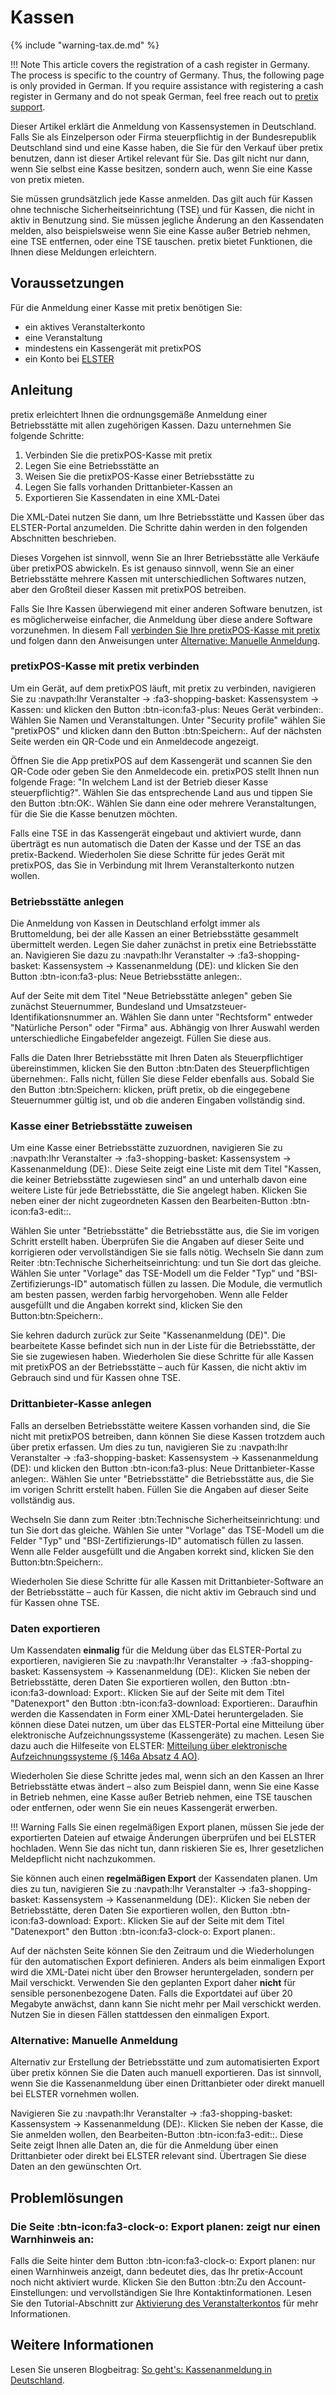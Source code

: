 # Kassen

{% include "warning-tax.de.md" %}

!!! Note 
    This article covers the registration of a cash register in Germany. 
    The process is specific to the country of Germany. 
    Thus, the following page is only provided in German. 
    If you require assistance with registering a cash register in Germany and do not speak German, feel free reach out to [pretix support](mailto:support@pretix.eu). 

Dieser Artikel erklärt die Anmeldung von Kassensystemen in Deutschland. 
Falls Sie als Einzelperson oder Firma steuerpflichtig in der Bundesrepublik Deutschland sind und eine Kasse haben, die Sie für den Verkauf über pretix benutzen, dann ist dieser Artikel relevant für Sie. 
Das gilt nicht nur dann, wenn Sie selbst eine Kasse besitzen, sondern auch, wenn Sie eine Kasse von pretix mieten. 

Sie müssen grundsätzlich jede Kasse anmelden. 
Das gilt auch für Kassen ohne technische Sicherheitseinrichtung (TSE) und für Kassen, die nicht in aktiv in Benutzung sind. 
Sie müssen jegliche Änderung an den Kassendaten melden, also beispielsweise wenn Sie eine Kasse außer Betrieb nehmen, eine TSE entfernen, oder eine TSE tauschen. 
pretix bietet Funktionen, die Ihnen diese Meldungen erleichtern. 

## Voraussetzungen 

Für die Anmeldung einer Kasse mit pretix benötigen Sie: 

 - ein aktives Veranstalterkonto 
 - eine Veranstaltung 
 - mindestens ein Kassengerät mit pretixPOS
 - ein Konto bei [ELSTER](https://www.elster.de/) 

## Anleitung 

pretix erleichtert Ihnen die ordnungsgemäße Anmeldung einer Betriebsstätte mit allen zugehörigen Kassen. 
Dazu unternehmen Sie folgende Schritte: 

 1. Verbinden Sie die pretixPOS-Kasse mit pretix 
 2. Legen Sie eine Betriebsstätte an 
 3. Weisen Sie die pretixPOS-Kasse einer Betriebsstätte zu 
 4. Legen Sie falls vorhanden Drittanbieter-Kassen an
 5. Exportieren Sie Kassendaten in eine XML-Datei

Die XML-Datei nutzen Sie dann, um Ihre Betriebsstätte und Kassen über das ELSTER-Portal anzumelden. 
Die Schritte dahin werden in den folgenden Abschnitten beschrieben. 

Dieses Vorgehen ist sinnvoll, wenn Sie an Ihrer Betriebsstätte alle Verkäufe über pretixPOS abwickeln. 
Es ist genauso sinnvoll, wenn Sie an einer Betriebsstätte mehrere Kassen mit unterschiedlichen Softwares nutzen, aber den Großteil dieser Kassen mit pretixPOS betreiben. 

Falls Sie Ihre Kassen überwiegend mit einer anderen Software benutzen, ist es möglicherweise einfacher, die Anmeldung über diese andere Software vorzunehmen. 
In diesem Fall [verbinden Sie Ihre pretixPOS-Kasse mit pretix](kassen.md#pretixpos-kasse-mit-pretix-verbinden) und folgen dann den Anweisungen unter [Alternative: Manuelle Anmeldung](kassen.md#alternative-manuelle-anmeldung). 

### pretixPOS-Kasse mit pretix verbinden 

Um ein Gerät, auf dem pretixPOS läuft, mit pretix zu verbinden, navigieren Sie zu :navpath:Ihr Veranstalter → :fa3-shopping-basket: Kassensystem → Kassen: und klicken den Button :btn-icon:fa3-plus: Neues Gerät verbinden:. 
Wählen Sie Namen und Veranstaltungen. 
Unter "Security profile" wählen Sie "pretixPOS" und klicken dann den Button :btn:Speichern:. 
Auf der nächsten Seite werden ein QR-Code und ein Anmeldecode angezeigt.

Öffnen Sie die App pretixPOS auf dem Kassengerät und scannen Sie den QR-Code oder geben Sie den Anmeldecode ein. 
pretixPOS stellt Ihnen nun folgende Frage: "In welchem Land ist der Betrieb dieser Kasse steuerpflichtig?". 
Wählen Sie das entsprechende Land aus und tippen Sie den Button :btn:OK:. 
Wählen Sie dann eine oder mehrere Veranstaltungen, für die Sie die Kasse benutzen möchten. 

Falls eine TSE in das Kassengerät eingebaut und aktiviert wurde, dann überträgt es nun automatisch die Daten der Kasse und der TSE an das pretix-Backend. 
Wiederholen Sie diese Schritte für jedes Gerät mit pretixPOS, das Sie in Verbindung mit Ihrem Veranstalterkonto nutzen wollen. 

### Betriebsstätte anlegen

Die Anmeldung von Kassen in Deutschland erfolgt immer als Bruttomeldung, bei der alle Kassen an einer Betriebsstätte gesammelt übermittelt werden. 
Legen Sie daher zunächst in pretix eine Betriebsstätte an. 
Navigieren Sie dazu zu :navpath:Ihr Veranstalter → :fa3-shopping-basket: Kassensystem → Kassenanmeldung (DE): und klicken Sie den Button :btn-icon:fa3-plus: Neue Betriebsstätte anlegen:. 

Auf der Seite mit dem Titel "Neue Betriebsstätte anlegen" geben Sie zunächst Steuernummer, Bundesland und Umsatzsteuer-Identifikationsnummer an. 
Wählen Sie dann unter "Rechtsform" entweder "Natürliche Person" oder "Firma" aus. 
Abhängig von Ihrer Auswahl werden unterschiedliche Eingabefelder angezeigt. 
Füllen Sie diese aus. 

Falls die Daten Ihrer Betriebsstätte mit Ihren Daten als Steuerpflichtiger übereinstimmen, klicken Sie den Button :btn:Daten des Steuerpflichtigen übernehmen:.
Falls nicht, füllen Sie diese Felder ebenfalls aus. 
Sobald Sie den Button :btn:Speichern: klicken, prüft pretix, ob die eingegebene Steuernummer gültig ist, und ob die anderen Eingaben vollständig sind. 

### Kasse einer Betriebsstätte zuweisen

Um eine Kasse einer Betriebsstätte zuzuordnen, navigieren Sie zu :navpath:Ihr Veranstalter → :fa3-shopping-basket: Kassensystem → Kassenanmeldung (DE):. 
Diese Seite zeigt eine Liste mit dem Titel "Kassen, die keiner Betriebsstätte zugewiesen sind" an und unterhalb davon eine weitere Liste für jede Betriebsstätte, die Sie angelegt haben. 
Klicken Sie neben einer der nicht zugeordneten Kassen den Bearbeiten-Button :btn-icon:fa3-edit::.

Wählen Sie unter "Betriebsstätte" die Betriebsstätte aus, die Sie im vorigen Schritt erstellt haben. 
Überprüfen Sie die Angaben auf dieser Seite und korrigieren oder vervollständigen Sie sie falls nötig. 
Wechseln Sie dann zum Reiter :btn:Technische Sicherheitseinrichtung: und tun Sie dort das gleiche. 
Wählen Sie unter "Vorlage" das TSE-Modell um die Felder "Typ" und "BSI-Zertifizierungs-ID" automatisch füllen zu lassen. 
Die Module, die vermutlich am besten passen, werden farbig hervorgehoben. 
Wenn alle Felder ausgefüllt und die Angaben korrekt sind, klicken Sie den Button:btn:Speichern:. 

Sie kehren dadurch zurück zur Seite "Kassenanmeldung (DE)". 
Die bearbeitete Kasse befindet sich nun in der Liste für die Betriebsstätte, der Sie sie zugewiesen haben. 
Wiederholen Sie diese Schritte für alle Kassen mit pretixPOS an der Betriebsstätte – auch für Kassen, die nicht aktiv im Gebrauch sind und für Kassen ohne TSE. 

### Drittanbieter-Kasse anlegen

Falls an derselben Betriebsstätte weitere Kassen vorhanden sind, die Sie nicht mit pretixPOS betreiben, dann können Sie diese Kassen trotzdem auch über pretix erfassen. 
Um dies zu tun, navigieren Sie zu :navpath:Ihr Veranstalter → :fa3-shopping-basket: Kassensystem → Kassenanmeldung (DE): und klicken den Button :btn-icon:fa3-plus: Neue Drittanbieter-Kasse anlegen:. 
Wählen Sie unter "Betriebsstätte" die Betriebsstätte aus, die Sie im vorigen Schritt erstellt haben. 
Füllen Sie die Angaben auf dieser Seite vollständig aus. 

Wechseln Sie dann zum Reiter :btn:Technische Sicherheitseinrichtung: und tun Sie dort das gleiche. 
Wählen Sie unter "Vorlage" das TSE-Modell um die Felder "Typ" und "BSI-Zertifizierungs-ID" automatisch füllen zu lassen. 
Wenn alle Felder ausgefüllt und die Angaben korrekt sind, klicken Sie den Button:btn:Speichern:. 

Wiederholen Sie diese Schritte für alle Kassen mit Drittanbieter-Software an der Betriebsstätte – auch für Kassen, die nicht aktiv im Gebrauch sind und für Kassen ohne TSE. 

### Daten exportieren 

Um Kassendaten **einmalig** für die Meldung über das ELSTER-Portal zu exportieren, navigieren Sie zu :navpath:Ihr Veranstalter → :fa3-shopping-basket: Kassensystem → Kassenanmeldung (DE):. 
Klicken Sie neben der Betriebsstätte, deren Daten Sie exportieren wollen, den Button :btn-icon:fa3-download: Export:. 
Klicken Sie auf der Seite mit dem Titel "Datenexport" den Button :btn-icon:fa3-download: Exportieren:. 
Daraufhin werden die Kassendaten in Form einer XML-Datei heruntergeladen. 
Sie können diese Datei nutzen, um über das ELSTER-Portal eine Mitteilung über elektronische Aufzeichnungssysteme (Kassengeräte) zu machen. 
Lesen Sie dazu auch die Hilfeseite von ELSTER: [Mitteilung über elektronische Aufzeichnungssysteme (§ 146a Absatz 4 AO)](https://www.elster.de/eportal/formulare-leistungen/alleformulare/aufzeichnung146a). 

Wiederholen Sie diese Schritte jedes mal, wenn sich an den Kassen an Ihrer Betriebsstätte etwas ändert – also zum Beispiel dann, wenn Sie eine Kasse in Betrieb nehmen, eine Kasse außer Betrieb nehmen, eine TSE tauschen oder entfernen, oder wenn Sie ein neues Kassengerät erwerben. 

!!! Warning
    Falls Sie einen regelmäßigen Export planen, müssen Sie jede der exportierten Dateien auf etwaige Änderungen überprüfen und bei ELSTER hochladen. 
    Wenn Sie das nicht tun, dann riskieren Sie es, Ihrer gesetzlichen Meldepflicht nicht nachzukommen. 

Sie können auch einen **regelmäßigen Export** der Kassendaten planen. 
Um dies zu tun, navigieren Sie zu :navpath:Ihr Veranstalter → :fa3-shopping-basket: Kassensystem → Kassenanmeldung (DE):. 
Klicken Sie neben der Betriebsstätte, deren Daten Sie exportieren wollen, den Button :btn-icon:fa3-download: Export:. 
Klicken Sie auf der Seite mit dem Titel "Datenexport" den Button :btn-icon:fa3-clock-o: Export planen:. 

Auf der nächsten Seite können Sie den Zeitraum und die Wiederholungen für den automatischen Export definieren. 
Anders als beim einmaligen Export wird die XML-Datei nicht über den Browser heruntergeladen, sondern per Mail verschickt. 
Verwenden Sie den geplanten Export daher **nicht** für sensible personenbezogene Daten. 
Falls die Exportdatei auf über 20 Megabyte anwächst, dann kann Sie nicht mehr per Mail verschickt werden. 
Nutzen Sie in diesen Fällen stattdessen den einmaligen Export. 

### Alternative: Manuelle Anmeldung 

Alternativ zur Erstellung der Betriebsstätte und zum automatisierten Export über pretix können Sie die Daten auch manuell exportieren. 
Das ist sinnvoll, wenn Sie die Kassenanmeldung über einen Drittanbieter oder direkt manuell bei ELSTER vornehmen wollen. 

Navigieren Sie zu :navpath:Ihr Veranstalter → :fa3-shopping-basket: Kassensystem → Kassenanmeldung (DE):. 
Klicken Sie neben der Kasse, die Sie anmelden wollen, den Bearbeiten-Button :btn-icon:fa3-edit::. 
Diese Seite zeigt Ihnen alle Daten an, die für die Anmeldung über einen Drittanbieter oder direkt bei ELSTER relevant sind. 
Übertragen Sie diese Daten an den gewünschten Ort. 

## Problemlösungen 

### Die Seite :btn-icon:fa3-clock-o: Export planen: zeigt nur einen Warnhinweis an: 

Falls die Seite hinter dem Button :btn-icon:fa3-clock-o: Export planen: nur einen Warnhinweis anzeigt, dann bedeutet dies, das Ihr pretix-Account noch nicht aktiviert wurde. 
Klicken Sie den Button :btn:Zu den Account-Einstellungen: und vervollständigen Sie Ihre Kontaktinformationen. 
Lesen Sie den Tutorial-Abschnitt zur [Aktivierung des Veranstalterkontos](../tutorial/organizer-account.md#activation) für mehr Informationen. 

## Weitere Informationen

Lesen Sie unseren Blogbeitrag: [So geht's: Kassenanmeldung in Deutschland](https://pretix.eu/about/de/blog/20250317-so-gehts-kassenanmeldung-in-deutschland/). 